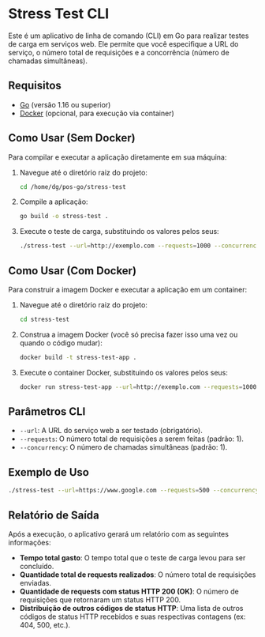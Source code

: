 # Stress Test CLI

Este é um aplicativo de linha de comando (CLI) em Go para realizar testes de carga em serviços web. Ele permite que você especifique a URL do serviço, o número total de requisições e a concorrência (número de chamadas simultâneas).

## Requisitos

- [Go](https://golang.org/doc/install) (versão 1.16 ou superior)
- [Docker](https://docs.docker.com/get-docker/) (opcional, para execução via container)

## Como Usar (Sem Docker)

Para compilar e executar a aplicação diretamente em sua máquina:

1.  Navegue até o diretório raiz do projeto:
    ```bash
    cd /home/dg/pos-go/stress-test
    ```
2.  Compile a aplicação:
    ```bash
    go build -o stress-test .
    ```
3.  Execute o teste de carga, substituindo os valores pelos seus:
    ```bash
    ./stress-test --url=http://exemplo.com --requests=1000 --concurrency=10
    ```

## Como Usar (Com Docker)

Para construir a imagem Docker e executar a aplicação em um container:

1.  Navegue até o diretório raiz do projeto:
    ```bash
    cd stress-test
    ```
2.  Construa a imagem Docker (você só precisa fazer isso uma vez ou quando o código mudar):
    ```bash
    docker build -t stress-test-app .
    ```
3.  Execute o container Docker, substituindo os valores pelos seus:
    ```bash
    docker run stress-test-app --url=http://exemplo.com --requests=1000 --concurrency=10
    ```

## Parâmetros CLI

-   `--url`: A URL do serviço web a ser testado (obrigatório).
-   `--requests`: O número total de requisições a serem feitas (padrão: 1).
-   `--concurrency`: O número de chamadas simultâneas (padrão: 1).

## Exemplo de Uso

```bash
./stress-test --url=https://www.google.com --requests=500 --concurrency=50
```

## Relatório de Saída

Após a execução, o aplicativo gerará um relatório com as seguintes informações:

-   **Tempo total gasto**: O tempo total que o teste de carga levou para ser concluído.
-   **Quantidade total de requests realizados**: O número total de requisições enviadas.
-   **Quantidade de requests com status HTTP 200 (OK)**: O número de requisições que retornaram um status HTTP 200.
-   **Distribuição de outros códigos de status HTTP**: Uma lista de outros códigos de status HTTP recebidos e suas respectivas contagens (ex: 404, 500, etc.).
